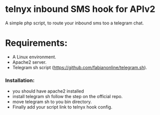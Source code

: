 # telnyx inbound SMS hook for APIv2


A simple php script, to route your inbound sms too a telegram chat.


# Requirements:

  - A Linux environment.
  - Apache2 server.
  - Telegram sh script (https://github.com/fabianonline/telegram.sh).
  
### Installation:


  -  you should have apache2 installed
  -  install telegram sh follow the step on the official repo.
  -  move telegram sh to you bin directory.
  -  Finally add your script link to telnyx hook config.


